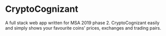 # CryptoCognizant
A full stack web app written for MSA 2019 phase 2. CryptoCognizant easily and simply shows your favourite coins' prices, exchanges and trading pairs.

